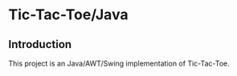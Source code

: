 # Tic-Tac-Toe/Java

## Introduction
This project is an Java/AWT/Swing implementation of Tic-Tac-Toe. 
